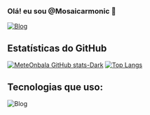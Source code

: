 ### Olá! eu sou @Mosaicarmonic 👋
[![Blog](https://img.shields.io/badge/LinkedIn-0077B5?style=for-the-badge&logo=linkedin&logoColor=white)](https://www.linkedin.com/in/gustag7999/)
## Estatísticas do GitHub
[![MeteOnbala GitHub stats-Dark](https://github-readme-stats.vercel.app/api?username=Mosaicarmonic&show_icons=true&theme=tokyonight)](https://github.com/Mosaicarmonic)
[![Top Langs](https://github-readme-stats.vercel.app/api/top-langs/?username=Mosaicarmonic&layout=donut)](https://github.com/Mosaicarmonic)
## Tecnologias que uso:
![Blog](https://img.shields.io/badge/Python-3776AB?style=for-the-badge&logo=python&logoColor=white)
 
